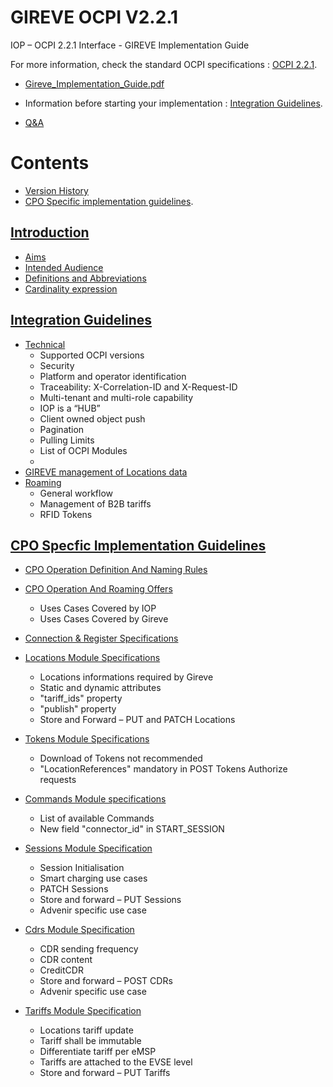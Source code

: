 # GIREVE OCPI V2.2.1
IOP – OCPI 2.2.1 Interface - GIREVE Implementation Guide

For more information, check the standard OCPI specifications : [OCPI 2.2.1](https://github.com/ocpi/ocpi/tree/release-2.2.1-bugfixes?tab=readme-ov-file).

- [Gireve_Implementation_Guide.pdf](https://)

- Information before starting your implementation : [Integration Guidelines](integration_guidelines.md).
- [Q&A](q&a.md)

# Contents
- [Version History](version_history.md)
- [CPO Specific implementation guidelines](cpo_edits.md).

## [Introduction](introduction.md)
*  [Aims](introduction.md#aims)
*  [Intended Audience](introduction.md#intended-audience)
*  [Definitions and Abbreviations](introduction.md#definitions-and-abbreviations)
*  [Cardinality expression](introduction.md#cardinality-expression)
  
## [Integration Guidelines](integration_guidelines.md)
* [Technical](integration_guidelines.md#technical)
  - Supported OCPI versions
  - Security
  - Platform and operator identification
  - Traceability: X-Correlation-ID and X-Request-ID
  - Multi-tenant and multi-role capability
  - IOP is a “HUB”
  - Client owned object push
  - Pagination
  - Pulling Limits
  - List of OCPI Modules
  - 
* [GIREVE management of Locations data](integration_guidelines.md#gireve-management-of-locations-data)
* [Roaming](integration_guidelines.md#roaming)
  - General workflow
  - Management of B2B tariffs
  - RFID Tokens

## [CPO Specfic Implementation Guidelines](cpo_edits.md)
* [CPO Operation Definition And Naming Rules](cpo_registration.md/#cpo-operation-definition-and-naming-rules)
* [CPO Operation And Roaming Offers](cpo_registration.md/#cpo-operation-and-roaming-offers)
  - Uses Cases Covered by IOP
  - Uses Cases Covered by Gireve  
* [Connection & Register Specifications](cpo_registration.md)

* [Locations Module Specifications](cpo_locations.md)
  - Locations informations required by Gireve
  - Static and dynamic attributes
  - "tariff_ids" property
  - "publish" property
  - Store and Forward – PUT and PATCH Locations
  
* [Tokens Module Specifications](cpo_tokens.md)
  - Download of Tokens not recommended
  - "LocationReferences" mandatory in POST Tokens Authorize requests
    
* [Commands Module specifications](cpo_commands.md)
  - List of available Commands
  - New field "connector_id" in START_SESSION
    
* [Sessions Module Specification](cpo_sessions.md)
  - Session Initialisation
  - Smart charging use cases
  - PATCH Sessions
  - Store and forward – PUT Sessions
  - Advenir specific use case
    
* [Cdrs Module Specification](cpo_cdrs.md)
  - CDR sending frequency
  - CDR content
  - CreditCDR
  - Store and forward – POST CDRs
  - Advenir specific use case
    
* [Tariffs Module Specification](cpo_tariffs.md)
  - Locations tariff update
  - Tariff shall be immutable
  - Differentiate tariff per eMSP
  - Tariffs are attached to the EVSE level
  - Store and forward – PUT Tariffs


